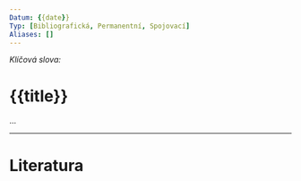 ```yaml
---
Datum: {{date}}
Typ: [Bibliografická, Permanentní, Spojovací]
Aliases: []
---
```

*Klíčová slova:* 
# {{title}}
...
- - -
# Literatura

